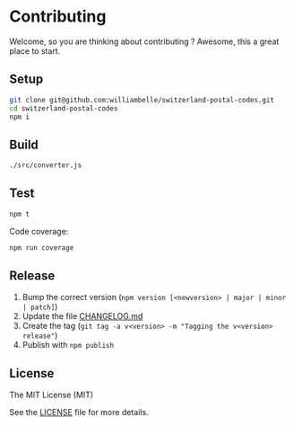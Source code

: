 Contributing
============

Welcome, so you are thinking about contributing ?
Awesome, this a great place to start.

Setup
-----

```bash
git clone git@github.com:williambelle/switzerland-postal-codes.git
cd switzerland-postal-codes
npm i
```

Build
-----

```bash
./src/converter.js
```

Test
----

```bash
npm t
```

Code coverage:

```bash
npm run coverage
```

Release
-------

  1. Bump the correct version (`npm version [<newversion> | major | minor | patch]`)
  2. Update the file [CHANGELOG.md](CHANGELOG.md)
  3. Create the tag (`git tag -a v<version> -m "Tagging the v<version> release"`)
  4. Publish with `npm publish`

License
-------

The MIT License (MIT)

See the [LICENSE](LICENSE) file for more details.
